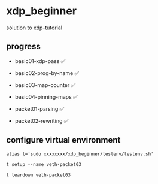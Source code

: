 # xdp_beginner
solution to xdp-tutorial

## progress
- basic01-xdp-pass      ✅

- basic02-prog-by-name  ✅

- basic03-map-counter   ✅

- basic04-pinning-maps  ✅

- packet01-parsing      ✅

- packet02-rewriting    ✅
## configure virtual environment

```
alias t='sudo xxxxxxxx/xdp_beginner/testenv/testenv.sh'
```

```
t setup --name veth-packet03
```

```
t teardown veth-packet03
```


